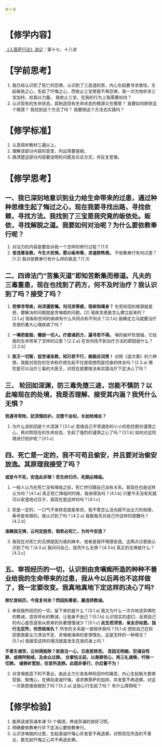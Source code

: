 ```yaml
---
第十课
---
```


# 【修学内容】

[《入菩萨行论》讲记](text)：第十七、十八讲

# 【学前思考】

1. 我已经认识到了死亡的恐惧，认识到了三恶道的苦，内心生起要寻求救怙，生起皈依之心，生起了忏悔之心，而依止三宝使我不再恐惧，我一次次地祈求三宝加持，给我以力量。
   我依止三宝，在我的行为上我需要如何？
2. 认识现有的生命状态，其制造现有生命状态的根源又在哪里？
   我要如何断除这个根源？
   我找到这个方法了吗？
   我要按这个方法去实践吗？

# 【修学标准】

1. 认真观听教材三遍以上。
2. 理解该部分内容的意思，列出简要提纲。
3. 搞清楚这部分内容要说明的问题及论证方式，并反复思惟。

# 【修学思考】

## 一、我已深刻地意识到业力给生命带来的过患，通过种种思维生起了悔过之心，现在我要寻找出路，寻找依赖，寻找方法。我找到了三宝是我究竟的皈依处。皈依，寻找解脱之道。我要如何对治呢？为什么要依教奉行呢？

1. 对治力的内容是要告诉我一个怎样的修行过程？[1.1]
2. **昔违尊圣教，今生大忧惧。愿以皈命尊，求速除怖畏。**
   不依教奉行有何过患？[1.2]
   我对依教奉行有什么样的表态？[1.3]

## 二、四谛法门“苦集灭道”即知苦断集而修道。凡夫的三毒重患，现在也找到了药方，何不及时治疗？我认识到了吗？接受了吗？

1. **若惧寻常疾，尚须遵医嘱。何况贪等惑，宿疾恒缠身？**
   生死轮回的根源就是惑，要解决的问题就是贪嗔痴的问题。[2]
   宿疾贪惑是怎么建立起来的？[2.1.a]
   宿疾和世间的疾病有什么共同点和不同点？[2.1.b]
   我确定立马就要治疗贪惑的重大心理疾病了吗？

2. **一嗔若能毁，赡部一切人。疗惑诸药方，遍寻若不得。**
   嗔的破坏性很强，它给我的生命带来了怎样的过患？[2.2.a]
   在世间找不到治疗方法的原因是什么？[2.2.b]

3. **医王一切智，拔苦诸圣教，知已若不行，痴极应诃责！**
   对照《道次第》的六种想，我能对现在的生命和疗病生起不仅是观想而是切身的体会吗？[2.3.a]
   佛陀是可以治疗三毒的大医王，对现在就要按法来实践治疗下定决心了吗？

## 三、 轮回如深渊，防三毒免堕三途，岂能不慎防？以此喻现在的处境，我是否理解、接受其内涵？我凭什么无惧？

**若遇寻常险，犹须慎防护。况堕千由旬，长劫险难处？**

1. 为什么说轮回是个大深渊？[3.1.a]
   思维自己平常遇到的小小的危险那份谨慎之心，再对照现在的生命状态，生起了强烈的谨慎之心了吗？[3.1.b]
   如何对这险境进行防护呢？[3.1.c]

## 四、死亡是一定的，我不可苟且偷安，并且要对治偷安放逸。其原理我接受了吗？

**或思今不死，安逸此非理！吾生终归尽，死期必降临。**

1.  一般人认为在死亡没有降临之前，死亡终归跟自己没有关系。我现在也是这样认为吗？[4.1.a]
    真正死亡降临的时候，我来得及吗？[4.1.b]
    只要今天没有死就可以安逸地过日子，我现在是这样的吗？[4.1.c]

2.  死是一定的，一口气不来转息就是来世。我不管怎么活也超不出业力的局限，寿命是有限的。我认识到了吗？[4.2.a]
    我能每天对自己作这样的提醒吗？[4.2.b]

**谁赐我无惧，云何定脱苦，倘若必死亡，为何今安逸？**

3.  我现在对死亡的无惧是因为我的麻木，或者是我环境很安逸。这两点过患我认识到了吗？[4.3.a]
    我问问自己，我凭什么无惧？[4.3.b]
    真正的无惧是什么？[4.3.c]

## 五、审视经历的一切，认识到由贪嗔痴所造的种种不善业给我的生命带来的过患，我从今以后再也不这样做了，我一定要改变。我真地真地下定这样的决心了吗?

**除忆昔经历，今我复何余？然因执著彼，屡违师教诫。**

1. 审视我所经历的一切，留下来的是什么？[5.1.a]
   我又为什么一次次地违背佛陀的教诫，违背师长的教诫，让我身不由己？[5.1.b]
   认识现实的虚幻，反观自己的内心是否逐渐从原来的执著慢慢减少？[5.1.c]
   **此生若须舍，亲友亦如是，独行无定所，何苦结亲仇？**
   所有的关系能一直陪伴我吗？[5.1.d]
   想到自己在轮回里随着业力漂泊不定、贪嗔痴演绎的爱恨情仇，这是怎样的一种境况？[5.1.e]
   我接受这样的境况就是发生在我的身上吗？

**不善生诸苦，云何得脱除？故我当一心，日夜思除苦。**
**吾因无明痴，犯诸自性罪，或佛所制戒，及余众过罪。**
**合掌怙主前，以畏罪苦心，再三礼诸佛，忏除一切罪。**
**诸佛祈宽恕，往昔所造罪。此既非善行，尔后誓不为！**

2. 对贪嗔痴造下的不善业，由此业力引发各种轮回中的痛苦，内心生起极大畏惧受报、惭愧心，在佛前虔诚忏悔，请求佛菩萨的加持，并发誓不再造罪。对这一次第思维我做到了吗？[5.2.a]
   这些心行生起了吗？
   有什么障碍呢？

# 【修学检验】

1.  能熟读或背诵本课 13 个偈颂。养成背诵的良好习惯。
2.  明确要依教奉行并下定决心要依教奉行。
3.  认识贪嗔痴的过患，生起虔诚忏悔心并发誓不再造罪。对照现在所造的不善业，能生起忏悔之心并不再造此罪。
